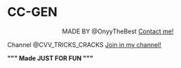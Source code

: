 # CC-GEN


<center>MADE BY @OnyyTheBest <a data-pjax="true" href="t.me/OnyyTheBest"><span>Contact me!</span></a></center>


Channel @CVV_TRICKS_CRACKS <a data-pjax="true" href="t.me/CVV_TRICKS_CRACKS"><span>Join in my channel!</span></a>


<b> """ Made JUST FOR FUN """</b>
